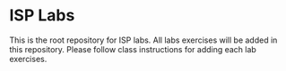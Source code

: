 # ISP Labs

This is the root repository for ISP labs. All labs exercises will be added in this repository. Please follow class instructions for adding each lab exercises.
